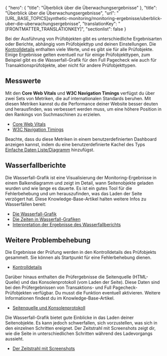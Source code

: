 {
  "hero": {
    "title": "Überblick über die Überwachungsergebnisse"
  },
  "title": "Überblick über die Überwachungsergebnisse",
  "url": "[URL_BASE_TOPICS]synthetic-monitoring/monitoring-ergebnisse/uberblick-uber-die-uberwachungsergebnisse",
  "translationKey": "[FRONTMATTER_TRANSLATIONKEY]",
  "sectionlist": false
}

Bei der Ausführung von Prüfobjekten gibt es unterschiedliche Ergebnisarten oder Berichte, abhängig vom Prüfobjekttyp und deinen Einstellungen. Die [Kontrolldetails]([LINK_URL_1]) enthalten viele Werte, und es gibt sie für alle Prüfobjekte. Einige Ergebnisse gelten eventuell nur für einige Prüfobjekttypen, zum Beispiel gibt es die Wasserfall-Grafik für den Full Pagecheck wie auch für Transaktionsprüfobjekte, aber nicht für andere Prüfobjekttypen.

## Messwerte

Mit den **Core Web Vitals** und **W3C Navigation Timings** verfügst du über zwei Sets von Metriken, die auf internationalen Standards beruhen. Mit diesen Metriken kannst du die Performance deiner Website besser deuten und herausfinden, was verbessert werden muss, um eine höhere Position in den Rankings von Suchmaschinen zu erzielen.

- [Core Web Vitals]([LINK_URL_2])
- [W3C Navigation Timings]([LINK_URL_3])

Beachte, dass du diese Metriken in einem benutzerdefinierten Dashboard anzeigen kannst, indem du eine benutzerdefinierte Kachel des Typs [Einfache Daten Liste/Diagramm]([LINK_URL_4]) hinzufügst.

## Wasserfallberichte

Die Wasserfall-Grafik ist eine Visualisierung der Monitoring-Ergebnisse in einem Balkendiagramm und zeigt im Detail, wann Seitenobjekte geladen wurden und wie lange es dauerte. Es ist ein gutes Tool für die Fehlerbehebung und um herauszufinden, was das Laden der Seite verzögert hat. Diese Knowledge-Base-Artikel halten weitere Infos zu Wasserfällen bereit:

- [Die Wasserfall-Grafik]([LINK_URL_5])
- [Die Zeiten in Wasserfall-Grafiken]([LINK_URL_6])
- [Interpretation der Ergebnisse des Wasserfallberichts]([LINK_URL_7])

## Weitere Problembehebung

Die Ergebnisse der Prüfung werden in den Kontrolldetails des Prüfobjekts gesammelt. Sie können als Startpunkt für eine Fehlerbehebung dienen.

- [Kontrolldetails]([LINK_URL_8])

Darüber hinaus enthalten die Prüfergebnisse die Seitenquelle (HTML-Quelle) und das Konsolenprotokoll (vom Laden der Seite). Diese Daten sind bei den Prüfergebnissen von Transaktions- und Full Pagecheck-Prüfobjekten verfügbar. Du musst die Funktion eventuell aktivieren. Weitere Informationen findest du im Knowledge-Base-Artikel.

- [Seitenquelle und Konsolenprotokoll]([LINK_URL_9])

Die Wasserfall-Grafik bietet gute Einblicke in das Laden deiner Seitenobjekte. Es kann jedoch schwerfallen, sich vorzustellen, was sich in den einzelnen Schritten ereignet. Der Zeitstrahl mit Screenshots zeigt dir, wie die Seite in unterschiedlichen Schritten während des Ladevorgangs aussieht.

- [Der Zeitstrahl mit Screenshots]([LINK_URL_10])
